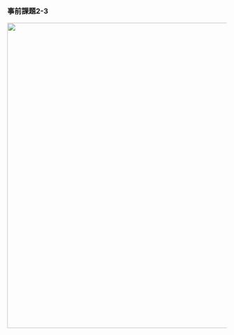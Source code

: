 ### 事前課題2-3
<img src="https://user-images.githubusercontent.com/48054315/148724505-06b8b68d-57d3-4884-9d85-ad5dd2117000.PNG" width="700px">
